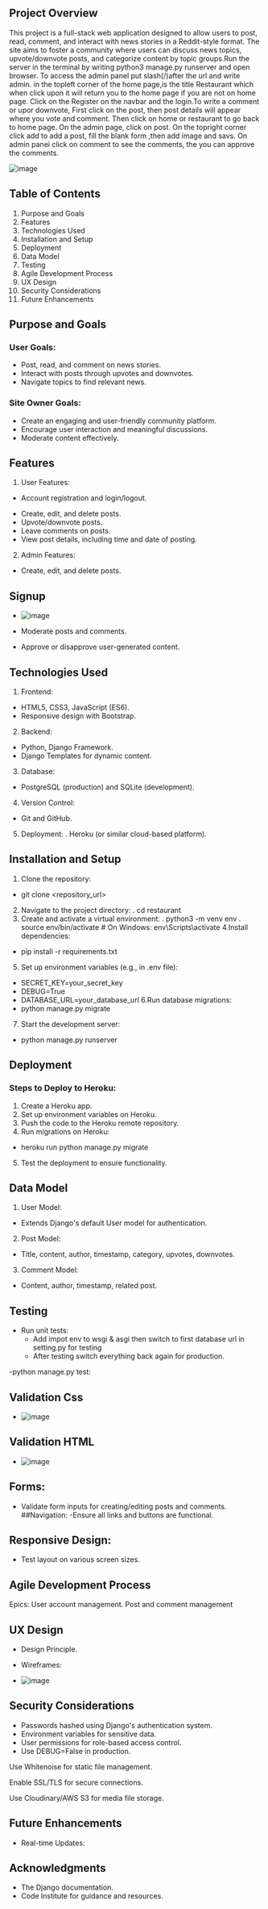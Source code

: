 ## Project Overview
This project is a full-stack web application designed to allow users to post, read, comment, and interact with news stories in a Reddit-style format. The site aims to foster a community where users can discuss news topics, upvote/downvote posts, and categorize content by topic groups.Run the server in the terminal by writing python3 manage.py runserver and open browser. To access the admin panel put slash(/)after the url and write admin. in the topleft corner of the home page,is the title Restaurant which when click upon it will return you to the home page if you are not on home page. Click on the Register on the navbar and the login.To write a comment or upor downvote, First click on the post, then post details will appear where you vote and comment. Then click on home or restaurant to go back to home page. On the admin page, click on post. On the topright corner click add to add a post, fill the blank form ,then add image and savs. On admin panei click on comment to see the comments, the you can approve the comments.

![image](https://github.com/user-attachments/assets/0f2a3087-101a-4f10-8c7f-2959766227d8)


## Table of Contents
1. Purpose and Goals
2. Features
3. Technologies Used
4. Installation and Setup
5. Deployment
6. Data Model
7. Testing
8. Agile Development Process
9. UX Design
10. Security Considerations
11. Future Enhancements
## Purpose and Goals
### User Goals:
- Post, read, and comment on news stories.
- Interact with posts through upvotes and downvotes.
- Navigate topics to find relevant news.
### Site Owner Goals:
- Create an engaging and user-friendly community platform.
- Encourage user interaction and meaningful discussions.
- Moderate content effectively.
## Features
1. User Features:

- Account registration and login/logout.
+ Create, edit, and delete posts.
+ Upvote/downvote posts.
+ Leave comments on posts.
+ View post details, including time and date of posting.
2. Admin Features:
  + Create, edit, and delete posts.
## Signup 
  + ![image](https://github.com/user-attachments/assets/39cd18db-e846-4a75-8f7a-55ae78e4bfd1)


+ Moderate posts and comments.
+ Approve or disapprove user-generated content.
## Technologies Used
1. Frontend:
- HTML5, CSS3, JavaScript (ES6).
- Responsive design with Bootstrap.
2. Backend:
- Python, Django Framework.
- Django Templates for dynamic content.
3. Database:
- PostgreSQL (production) and SQLite (development).
4. Version Control:
- Git and GitHub.
5. Deployment:
. Heroku (or similar cloud-based platform).
## Installation and Setup
1. Clone the repository:
-  git clone <repository_url>
2. Navigate to the project directory:
 . cd restaurant
3. Create and activate a virtual environment:
. python3 -m venv env
. source env/bin/activate  # On Windows: env\Scripts\activate
4.Install dependencies:
- pip install -r requirements.txt
5. Set up environment variables (e.g., in .env file):
- SECRET_KEY=your_secret_key
- DEBUG=True
- DATABASE_URL=your_database_url
6.Run database migrations:
- python manage.py migrate
7. Start the development server:
- python manage.py runserver
## Deployment
### Steps to Deploy to Heroku:
1. Create a Heroku app.
2. Set up environment variables on Heroku.
3. Push the code to the Heroku remote repository.
4. Run migrations on Heroku:
- heroku run python manage.py migrate
5. Test the deployment to ensure functionality.
## Data Model
1. User Model:
- Extends Django's default User model for authentication.
2. Post Model:
- Title, content, author, timestamp, category, upvotes, downvotes.
3. Comment Model:
- Content, author, timestamp, related post.

## Testing
- Run unit tests:
  - Add impot env to wsgi & asgi then switch to first database url in setting.py for testing
  - After testing switch everything back again for production. 

 -python manage.py test: 
 ## Validation Css
- ![image](https://github.com/user-attachments/assets/a69e3a03-c4dc-47b4-a486-e9557333f689)

## Validation HTML
- ![image](https://github.com/user-attachments/assets/1b5322a0-ccde-4077-b59c-8609bb619705)

## Forms:
- Validate form inputs for creating/editing posts and comments.
##Navigation:
-Ensure all links and buttons are functional.
## Responsive Design:
- Test layout on various screen sizes.

## Agile Development Process
Epics:
User account management.
Post and comment management
## UX Design
- Design Principle.
- Wireframes:

- ![image](https://github.com/user-attachments/assets/9717e60f-4eb6-4dac-8383-c524cb89e89f)



## Security Considerations
- Passwords hashed using Django's authentication system.
- Environment variables for sensitive data.
- User permissions for role-based access control.
- Use DEBUG=False in production.

Use Whitenoise for static file management.

Enable SSL/TLS for secure connections.

Use Cloudinary/AWS S3 for media file storage.
## Future Enhancements
- Real-time Updates:

## Acknowledgments
- The Django documentation.
- Code Institute for guidance and resources.
